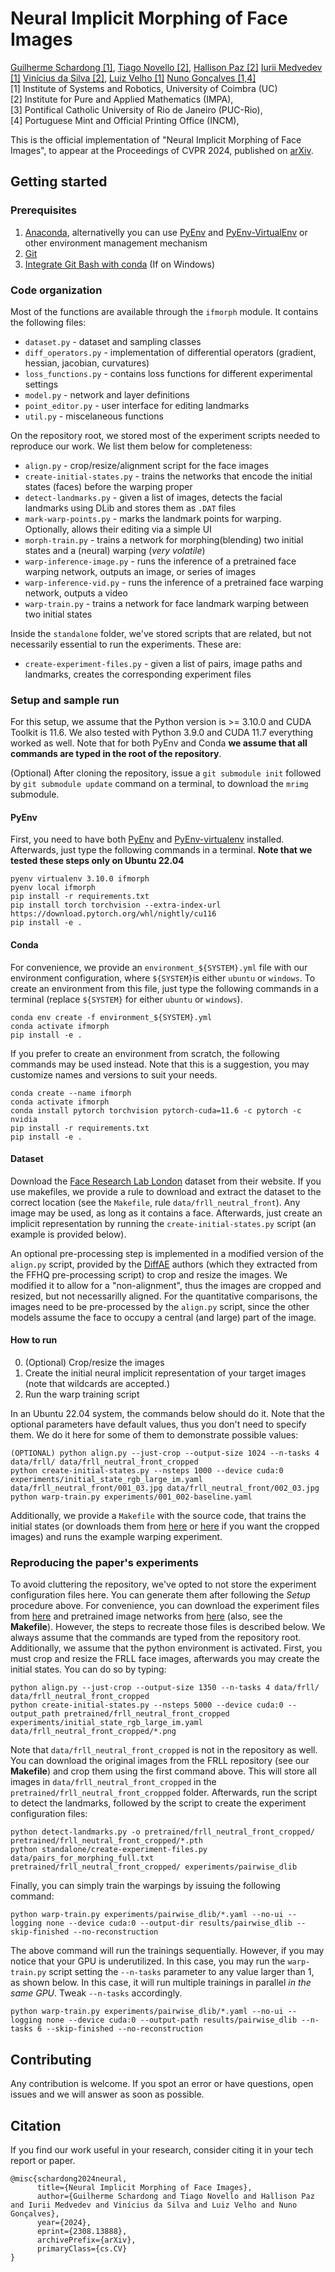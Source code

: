 # Neural Implicit Morphing of Face Images
[Guilherme Schardong [1]](https://schardong.github.io/),
[Tiago Novello [2]](https://sites.google.com/site/tiagonovellodebrito),
[Hallison Paz [2]](https://hallisonpaz.com.br/)
[Iurii Medvedev [1]](https://visteam.isr.uc.pt/team/iurii-medvedev)
[Vinícius da Silva [2]](https://dsilvavinicius.github.io/),
[Luiz Velho [1]](https://lvelho.impa.br/)
[Nuno Gonçalves [1,4]](https://home.deec.uc.pt/~nunogon/)
<br>
[1] Institute of Systems and Robotics, University of Coimbra (UC)
<br>
[2] Institute for Pure and Applied Mathematics (IMPA),
<br>
[3] Pontifical Catholic University of Rio de Janeiro (PUC-Rio),
<br>
[4] Portuguese Mint and Official Printing Office (INCM),

This is the official implementation of "Neural Implicit Morphing of Face Images", to appear at the Proceedings of CVPR 2024, published on [arXiv](https://arxiv.org/abs/2308.13888).

## Getting started

### Prerequisites
1. [Anaconda](https://www.anaconda.com/products/individual#Downloads), alternativelly you can use [PyEnv](https://github.com/pyenv/pyenv) and [PyEnv-VirtualEnv](https://github.com/pyenv/pyenv-virtualenv) or other environment management mechanism
2. [Git](https://git-scm.com/download)
3. [Integrate Git Bash with conda](https://discuss.codecademy.com/t/setting-up-conda-in-git-bash/534473) (If on Windows)

### Code organization
Most of the functions are available through the `ifmorph` module. It contains the following files:
* `dataset.py` - dataset and sampling classes
* `diff_operators.py` - implementation of differential operators (gradient, hessian, jacobian, curvatures)
* `loss_functions.py` - contains loss functions for different experimental settings
* `model.py` - network and layer definitions
* `point_editor.py` - user interface for editing landmarks
* `util.py` - miscelaneous functions

On the repository root, we stored most of the experiment scripts needed to reproduce our work. We list them below for completeness:
* `align.py` - crop/resize/alignment script for the face images
* `create-initial-states.py` - trains the networks that encode the initial states (faces) before the warping proper
* `detect-landmarks.py` - given a list of images, detects the facial landmarks using DLib and stores them as `.DAT` files
* `mark-warp-points.py` - marks the landmark points for warping. Optionally, allows their editing via a simple UI
* `morph-train.py` - trains a network for morphing(blending) two initial states and a (neural) warping (_very volatile_)
* `warp-inference-image.py` - runs the inference of a pretrained face warping network, outputs an image, or series of images
* `warp-inference-vid.py` - runs the inference of a pretrained face warping network, outputs a video
* `warp-train.py` - trains a network for face landmark warping between two initial states

Inside the `standalone` folder, we've stored scripts that are related, but not necessarily essential to run the experiments. These are:
* `create-experiment-files.py` - given a list of pairs, image paths and landmarks, creates the corresponding experiment files

### Setup and sample run
For this setup, we assume that the Python version is >= 3.10.0 and CUDA Toolkit is 11.6. We also tested with Python 3.9.0 and CUDA 11.7 everything worked as well. Note that for both PyEnv and Conda **we assume that all commands are typed in the root of the repository**.

(Optional) After cloning the repository, issue a `git submodule init` followed by `git submodule update` command on a terminal, to download the `mrimg` submodule.

#### PyEnv
First, you need to have both [PyEnv](https://github.com/pyenv/pyenv) and [PyEnv-virtualenv](https://github.com/pyenv/pyenv-virtualenv) installed. Afterwards, just type the following commands in a terminal. **Note that we tested these steps only on Ubuntu 22.04**

```{sh}
pyenv virtualenv 3.10.0 ifmorph
pyenv local ifmorph
pip install -r requirements.txt
pip install torch torchvision --extra-index-url https://download.pytorch.org/whl/nightly/cu116
pip install -e .
```

#### Conda
For convenience, we provide an `environment_${SYSTEM}.yml` file with our environment configuration, where `${SYSTEM}`is either `ubuntu` or `windows`. To create an environment from this file, just type the following commands in a terminal (replace `${SYSTEM}` for either `ubuntu` or `windows`).
```{sh}
conda env create -f environment_${SYSTEM}.yml
conda activate ifmorph
pip install -e .
```

If you prefer to create an environment from scratch, the following commands may be used instead. Note that this is a suggestion, you may customize names and versions to suit your needs.
```{sh}
conda create --name ifmorph
conda activate ifmorph
conda install pytorch torchvision pytorch-cuda=11.6 -c pytorch -c nvidia
pip install -r requirements.txt
pip install -e .
```

#### Dataset
Download the [Face Research Lab London](https://figshare.com/articles/dataset/Face_Research_Lab_London_Set/5047666) dataset from their website. If you use makefiles, we provide a rule to download and extract the dataset to the correct location (see the `Makefile`, rule `data/frll_neutral_front`). Any image may be used, as long as it contains a face. Afterwards, just create an implicit representation by running the `create-initial-states.py` script (an example is provided below).

An optional pre-processing step is implemented in a modified version of the `align.py` script, provided by the [DiffAE](https://github.com/phizaz/diffae) authors (which they extracted from the FFHQ pre-processing script) to crop and resize the images. We modified it to allow for a "non-alignment", thus the images are cropped and resized, but not necessarilly aligned. For the quantitative comparisons, the images need to be pre-processed by the `align.py` script, since the other models assume the face to occupy a central (and large) part of the image.

#### How to run
0. (Optional) Crop/resize the images
1. Create the initial neural implicit representation of your target images (note that wildcards are accepted.)
2. Run the warp training script

In an Ubuntu 22.04 system, the commands below should do it. Note that the optional parameters have default values, thus you don't need to specify them. We do it here for some of them to demonstrate possible values:

```{sh}
(OPTIONAL) python align.py --just-crop --output-size 1024 --n-tasks 4 data/frll/ data/frll_neutral_front_cropped
python create-initial-states.py --nsteps 1000 --device cuda:0 experiments/initial_state_rgb_large_im.yaml data/frll_neutral_front/001_03.jpg data/frll_neutral_front/002_03.jpg
python warp-train.py experiments/001_002-baseline.yaml
```

Additionally, we provide a `Makefile` with the source code, that trains the initial states (or downloads them from [here](https://drive.google.com/file/d/1QYoprK2bycXHItSkx9H8JfMGz48B9a3N/view?usp=sharing) or [here](https://drive.google.com/file/d/1guMg5ablWDQgaSfr5sFwScPWa-gm5Vsz/view?usp=sharing) if you want the cropped images) and runs the example warping experiment.

### Reproducing the paper's experiments
To avoid cluttering the repository, we've opted to not store the experiment configuration files here. You can generate them after following the *Setup* procedure above. For convenience, you can download the experiment files from [here](https://drive.google.com/file/d/1S1J_lsuGxPeU3DMOJMinXSjHGi91m9Ru/view?usp=sharing) and pretrained image networks from [here](https://drive.google.com/file/d/1QYoprK2bycXHItSkx9H8JfMGz48B9a3N/view?usp=sharing) (also, see the **Makefile**). However, the steps to recreate those files is described below. We always assume that the commands are typed from the repository root. Additionally, we assume that the python environment is activated. First, you must crop and resize the FRLL face images, afterwards you may create the initial states. You can do so by typing:

```{sh}
python align.py --just-crop --output-size 1350 --n-tasks 4 data/frll/ data/frll_neutral_front_cropped
python create-initial-states.py --nsteps 5000 --device cuda:0 --output_path pretrained/frll_neutral_front_cropped experiments/initial_state_rgb_large_im.yaml data/frll_neutral_front_cropped/*.png
```

Note that `data/frll_neutral_front_cropped` is not in the repository as well. You can download the original images from the FRLL repository (see our **Makefile**) and crop them using the first command above.
This will store all images in `data/frll_neutral_front_cropped` in the `pretrained/frll_neutral_front_croppped` folder. Afterwards, run the script to detect the landmarks, followed by the script to create the experiment configuration files:

```{sh}
python detect-landmarks.py -o pretrained/frll_neutral_front_cropped/ pretrained/frll_neutral_front_cropped/*.pth
python standalone/create-experiment-files.py data/pairs_for_morphing_full.txt pretrained/frll_neutral_front_cropped/ experiments/pairwise_dlib
```

Finally, you can simply train the warpings by issuing the following command:

```{sh}
python warp-train.py experiments/pairwise_dlib/*.yaml --no-ui --logging none --device cuda:0 --output-dir results/pairwise_dlib --skip-finished --no-reconstruction
```

The above command will run the trainings sequentially. However, if you may notice that your GPU is underutilized. In this case, you may run the `warp-train.py` script setting the `--n-tasks` parameter to any value larger than 1, as shown below. In this case, it will run multiple trainings in parallel *in the same GPU*. Tweak `--n-tasks` accordingly.

```{sh}
python warp-train.py experiments/pairwise_dlib/*.yaml --no-ui --logging none --device cuda:0 --output-path results/pairwise_dlib --n-tasks 6 --skip-finished --no-reconstruction
```

## Contributing
Any contribution is welcome. If you spot an error or have questions, open issues and we will answer as soon as possible.

## Citation
If you find our work useful in your research, consider citing it in your tech report or paper.

```{bibtex}
@misc{schardong2024neural,
      title={Neural Implicit Morphing of Face Images},
      author={Guilherme Schardong and Tiago Novello and Hallison Paz and Iurii Medvedev and Vinícius da Silva and Luiz Velho and Nuno Gonçalves},
      year={2024},
      eprint={2308.13888},
      archivePrefix={arXiv},
      primaryClass={cs.CV}
}
```

